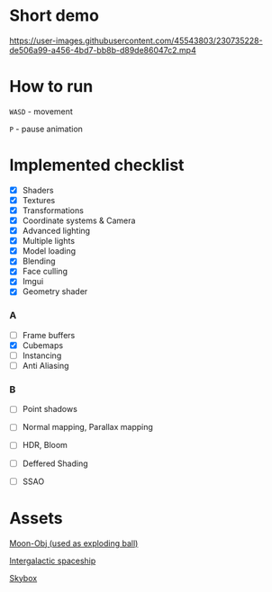 # Short demo


https://user-images.githubusercontent.com/45543803/230735228-de506a99-a456-4bd7-bb8b-d89de86047c2.mp4



# How to run

```WASD``` - movement

```P``` - pause animation

# Implemented checklist
- [x] Shaders
- [x] Textures
- [x] Transformations
- [x] Coordinate systems & Camera
- [x] Advanced lighting
- [x] Multiple lights
- [x] Model loading
- [x] Blending
- [x] Face culling
- [x] Imgui
- [x] Geometry shader
### A
- [ ] Frame buffers
- [x] Cubemaps
- [ ] Instancing 
- [ ] Anti Aliasing

### B
- [ ] Point shadows
- [ ] Normal mapping, Parallax mapping
- [ ] HDR, Bloom
- [ ] Deffered Shading
- [ ] SSAO


# Assets
[Moon-Obj (used as exploding ball)](https://sketchfab.com/3d-models/moon-obj-f11708f1dd1f482abc22727a7eab40d4)

[Intergalactic spaceship](https://free3d.com/3d-model/intergalactic-spaceship-in-blender-28-eevee-394046.html)

[Skybox](https://opengameart.org/content/elyvisions-skyboxes)
